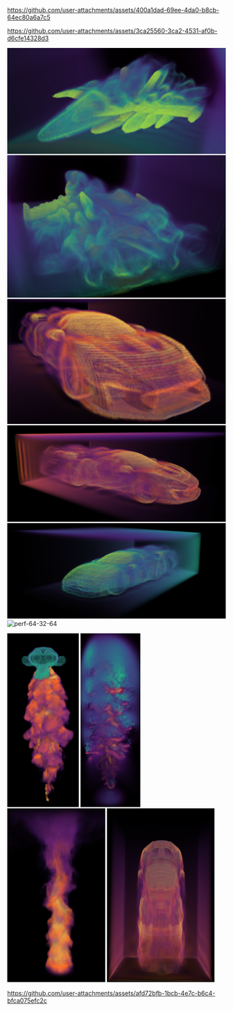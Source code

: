 https://github.com/user-attachments/assets/400a1dad-69ee-4da0-b8cb-64ec80a6a7c5

https://github.com/user-attachments/assets/3ca25560-3ca2-4531-af0b-d6cfe14328d3



![](assets/fanfare/tomcat-wind.png)
![](assets/fanfare/tomcat-rearview.png)
![](assets/fanfare/senna-orange-2.png)
![](assets/fanfare/senna-orange.png)
![](assets/fanfare/f40.png)
![perf-64-32-64](https://github.com/user-attachments/assets/29ceb0e0-5fea-4fcd-ab70-1cd512fc023d)

<p align="left">
  <img src="assets/fanfare/monkeyflame.png" height="400"/>
  <img src="assets/fanfare/pressure-tree.png" height="400"/>
  <img src="assets/fanfare/campfire-fine.png" height="400"/>
  <img src="assets/fanfare/senna-topdown.png" height="400"/>
</p>

https://github.com/user-attachments/assets/afd72bfb-1bcb-4e7c-b6c4-bfca075efc2c

